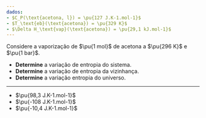 ```yaml
---
dados:
- $C_P(\text{acetona, l}) = \pu{127 J.K-1.mol-1}$
- $T_\text{eb}(\text{acetona}) = \pu{329 K}$
- $\Delta H_\text{vap}(\text{acetona}) = \pu{29,1 kJ.mol-1}$
---
```

Considere a vaporização de $\pu{1 mol}$ de acetona a $\pu{296 K}$ e $\pu{1 bar}$.  

- **Determine** a variação de entropia do sistema.
- **Determine** a variação de entropia da vizinhança.
- **Determine** a variação entropia do universo.

---

- $\pu{98,3 J.K-1.mol-1}$
- $\pu{-108 J.K-1.mol-1}$
- $\pu{-10,4 J.K-1.mol-1}$
